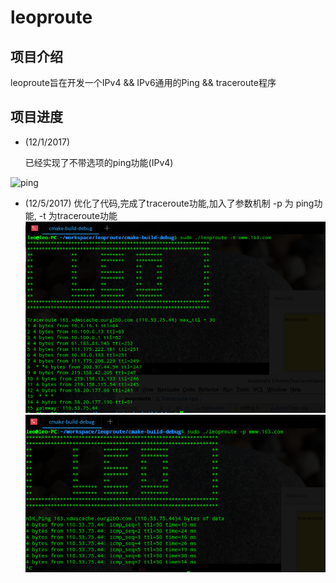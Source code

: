 # leoproute

## 项目介绍
leoproute旨在开发一个IPv4 && IPv6通用的Ping && traceroute程序

## 项目进度
- (12/1/2017)

    已经实现了不带选项的ping功能(IPv4)

![ping](http://ww1.sinaimg.cn/large/0060lm7Tly1fm1chr0qy4j30i10c6taf.jpg)

- (12/5/2017)
    优化了代码,完成了traceroute功能,加入了参数机制 -p 为 ping功能, -t 为traceroute功能
![traceroute](https://github.com/thinkerleolee/-/blob/master/%E6%B7%B1%E5%BA%A6%E6%88%AA%E5%9B%BE_%E9%80%89%E6%8B%A9%E5%8C%BA%E5%9F%9F_20171205114430.png?raw=true)
![ping](https://github.com/thinkerleolee/-/blob/master/%E6%B7%B1%E5%BA%A6%E6%88%AA%E5%9B%BE_%E9%80%89%E6%8B%A9%E5%8C%BA%E5%9F%9F_20171205114454.png?raw=true)